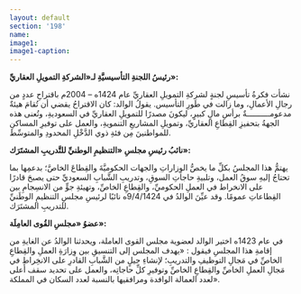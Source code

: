 ```yaml
---
layout: default
section: '198'
name:
image1: 
image1-caption: 
---
```

**رئيسُ اللجنةِ التأسيسيَّةِ لـ«الشركةِ التمويلِ العقاريِّ»:**

نشأت فكرةُ تأسيسِ لجنةٍ لشركةِ التمويلِ العقاريِّ عام 1424ه – 2004م باقتراحِ عددٍ من رجالِ الأعمالِ، وما زالت في طَورِ التأسيس. يقولُ الوالد: كان الاقتراحُ يقضي أن تُقامَ هيئةٌ مدعومــــــــــةٌ برأسِ مالٍ كبيرٍ، ليكونَ مصدرًا للتمويلِ العقاريِّ في السعوديةِ، وتُعنى هذه الجهةُ بتحفيزِ القِطاعِ العقاريِّ، وتمويلِ المشاريعِ التنمويةِ، والعمل على توفيرِ المساكنِ للمواطنينَ مِن فئةِ ذوي الدَّخْلِ المحدودِ والمتوسِّط. 

**نائبُ رئيسِ مجلسِ «التنظيمِ الوطنيِّ للتَّدريبِ المشتَرَك»:**

يهتمُّ هذا المجلسُ بكلِّ ما يخصُّ الوِزاراتِ والجهات الحكوميَّةَ والقِطاعَ الخاصَّ؛ بدعمِها بما تحتاجُ إليهِ سوقُ العمل، وتلبيةِ حاجاتِ السوقِ، وتدريبِ الشَّبابِ السعوديِّ حتى يصبحَ قادرًا على الانخراط في العملِ الحكوميِّ، والقِطاعِ الخاصِّ، وتهيئةِ جوٍّ من الانسِجامِ بين القِطاعاتِ عمومًا. وقد عيِّنَ الوالدُ في 9/4/1424ه نائبًا لرئيسِ مجلسِ التنظيمِ الوطَنيِّ للتدريبِ المشتَرَك.

**عضوُ «مجلسِ القُوى العامِلَة»:**

 في عام 1423ه اختير الوالد لعضوية مجلس القوى العاملة، ويحدثنا الوالدُ عن الغايةِ من إقامةِ هذا المجلسِ فيقول : «يهدف المجلس إلى التنسيقِ بين وِزارَةِ العملِ والقِطاعِ الخاصِّ في مَجالِ التوظيفِ والتدريبِ؛ لإنشاءِ جيلٍ من الشَّبابِ القادرِ على الانخِراطِ في مَجالِ العملِ الخاصِّ والقِطاعِ الخاصِّ وتوفيرِ كلِّ حاجاتِه، والعمل على تحديد سقف أعلى لعدد العمالة الوافدة ومرافقيها بالنسبة لعدد السكان في المملكة».

